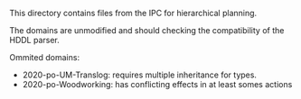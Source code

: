 This directory contains files from the IPC for hierarchical planning.

The domains are unmodified and should checking the compatibility of the HDDL parser.



Ommited domains:
 - 2020-po-UM-Translog: requires multiple inheritance for types.
 - 2020-po-Woodworking: has conflicting effects in at least somes actions
